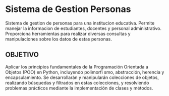 # Sistema de Gestion Personas  
Sistema de gestion de personas para una institucion educativa. 
Permite manejar la informacion de estudiantes, docentes y personal administrativo.
Proporciona herramientas para realizar diversas consultas y manipulaciones sobre los 
datos de estas personas.
## OBJETIVO
Aplicar los principios fundamentales de la Programación Orientada a Objetos (POO) en Python,
incluyendo polimorfi smo, abstracción, herencia y encapsulamiento. 
Se desarrollarán y manipularán colecciones de objetos, realizando búsquedas y 
filtrados en estas colecciones, y resolviendo problemas prácticos mediante la 
implementación de clases y métodos.
